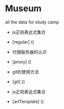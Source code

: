 # Museum
all the data for study camp




- js正则表达式集合

 * [regular] ()
 
- 代理服务器的认识

 * [proxy] ()
 
- git的使用方法

 * [git] ()
 
- js正则表达式集合

 * [artTemplate] ()
